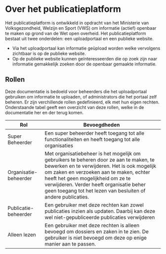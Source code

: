 # Over het publicatieplatform

Het publicatieplatform is ontwikkeld in opdracht van het Ministerie van Volksgezondheid, Welzijn en Sport (VWS) om informatie (actief) openbaar te maken op grond van de Wet open overheid.
Het publicatieplatform bestaat uit twee onderdelen: een uploadportaal en een publieke website.

- Via het uploadportaal kan informatie geüpload worden welke vervolgens zichtbaar is op de publieke website.
- Op de publieke website kunnen geïnteresseerden die op zoek zijn naar informatie gemakkelijk zoeken door de openbaar gemaakte informatie.

## Rollen

Deze documentatie is bedoeld voor beheerders die het uploadportaal gebruiken om informatie te uploaden, of administrators die het portaal zelf beheren.
Er zijn verchillende rollen gedefinieerd, elk met hun eigen rechten. Onderstaande tabel geeft een overzicht van deze rollen, welke in de documentatie her en der terug komen.

| Rol                   | Bevoegdheden                                                                                                                                                                                                                                                                                                                        |
| --------------------- | ----------------------------------------------------------------------------------------------------------------------------------------------------------------------------------------------------------------------------------------------------------------------------------------------------------------------------------- |
| Super Beheerder       | Een super beheerder heeft toegang tot alle functionaliteiten en heeft toegang tot alle organisaties                                                                                                                                                                                                                                 |
| Organisatie-beheerder | Met organisatiebeheer is het mogelijk om gebruikers te beheren door ze aan te maken, te bewerken en te verwijderen. Het is ook mogelijk om zaken en verzoeken aan te maken, echter heeft het geen mogelijkheid om ze te verwijderen. Verder heeft organisatie beher geen toegang tot het lezen van besluiten of andere publicaties. |
| Publicatie-beheerder  | Een gebruiker met deze rechten kan zowel publicaties inzien als updaten. Daarbij kan deze wel niet-gepubliceerde publicaties verwijderen                                                                                                                                                                                            |
| Alleen lezen          | Een gebruiker met deze rechten is alleen bevoegd om dossiers en zaken in te zien. De gebruiker is niet bevoegd om deze op enige manier aan te passen.                                                                                                                                                                               |
